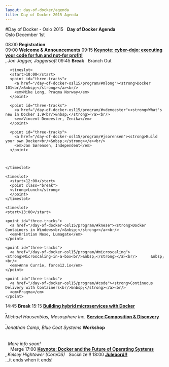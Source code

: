 ```yaml
---
layout: day-of-docker/agenda
title: Day of Docker 2015 Agenda
---
```

#Day of Docker - Oslo 2015
<agenda>
  <timeslot>
    <start>&nbsp;</start>
    <point class="header">
      <strong>Day of Docker Agenda</strong><br/>
      Oslo December 1st
    </point>
  </timeslot>

  <timeslot>
    <start>08:00</start>
    <point><strong>Registration</strong><br/></point>
  </timeslot>

  <timeslot>
    <start>09:00</start>
    <point><strong>Welcome &amp; Announcements</strong></point>
  </timeslot>

  <timeslot>
    <start>09:15</start>
    <point>
      <a href="/day-of-docker-osl15/program/#jjagger"><strong>Keynote: cyber-dojo: executing your code for fun and not-for profit!<br/>&nbsp;</strong></a>
      <em>Jon Jagger, Jaggersoft</em>
    </point>
  </timeslot>

  <timeslot>
    <start>09:45</start>
    <point class="break">
    <strong>Break</strong>
    </point>
  </timeslot>

  <timeslot>
    <start>&nbsp;</start>
    <point class="header">
      Branch Out
    </point>
  </timeslot>

      <timeslot>
      <start>10:00</start>
      <point id="three-tracks">
        <a href="/day-of-docker-osl15/program/#mlong"><strong>Docker 101<br/>&nbsp;</strong></a><br/>
        <em>Mike Long, Praqma Norway</em>
      </point>

      <point id="three-tracks">
        <a href="/day-of-docker-osl15/program/#vdemeester"><strong>What's new in Docker 1.9<br/>&nbsp;</strong></a><br/>
        <em>Vincent Demeester, Zenika</em>
      </point>

      <point id="three-tracks">
        <a href="/day-of-docker-osl15/program/#jsorensen"><strong>Build your own Docker<br/>&nbsp;</strong></a><br/>
        <em>Jan Sørensen, Independent</em>
      </point>



    </timeslot>

    <timeslot>
      <start>12:00</start>
      <point class="break">
      <strong>Lunch</strong>
      </point>
    </timeslot>

    <timeslot>
    <start>13:00</start>

    <point id="three-tracks">
      <a href="/day-of-docker-osl15/program/#knese"><strong>Docker Containers in Windows<br/>&nbsp;</strong></a><br/>
      <em>Kristian Nese, Lumagate</em>
    </point>

    <point id="three-tracks">
      <a href="/day-of-docker-osl15/program/#microscaling"><strong>Microscaling-in-a-box<br/>&nbsp;</strong></a><br/>      &nbsp;<br/>
      <em>Anne Currie, force12.io</em>
    </point>

    <point id="three-tracks">
      <a href="/day-of-docker-osl15/program/#code"><strong>Continuous Delivery with Containers<br/>&nbsp;</strong></a><br/>     
      <em>Praqma</em>
    </point>

  </timeslot>

  <timeslot>
    <start>14:45</start>
    <point class="break">
    <strong>Break</strong>
    </point>
  </timeslot>


  <timeslot>
  <start>15:15</start>

  <point id="three-tracks">
    <a href="/day-of-docker-osl15/program/#microservices">
    <strong>Building hybrid microservices with Docker<br/>&nbsp;</strong></a><br/>
    <em>Michael Hausenblas, Mesosphere Inc.</em>
  </point>

  <point id="three-tracks">
    <a href="/day-of-docker-osl15/program/#microservices">
    <strong>Service Composition & Discovery<br/>&nbsp;</strong></a><br/>
    <em>Jonathan Camp, Blue Coat Systems</em>
  </point>

  <point id="three-tracks">
    <strong>Workshop<br/>&nbsp;</strong><br/>
    <br/>&nbsp;
    <em>More info soon!</em>
    <br/>&nbsp;
  </point>

</timeslot>

<timeslot>
  <start>&nbsp;</start>
  <point class="header">
    Merge
  </point>
</timeslot>

  <timeslot>
    <start>17:00</start>
    <point>
      <a href="/day-of-docker-osl15/program/#khightower"><strong>Keynote: Docker and the Future of Operating Systems<br/>&nbsp;</strong></a>
      <em>Kelsey Hightower (CoreOS)</em>
    </point>
  </timeslot>

  <timeslot>
    <start>&nbsp;</start>
    <point class="header">
      Socialize!!!
    </point>
  </timeslot>

  <timeslot>
    <start>18:00</start>
    <point>
      <a href="/day-of-docker-osl15/program/#julebord"><strong>Julebord!!</strong></a><br/>
...it ends when it ends!
    </point>
  </timeslot>
